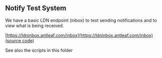 ## Notify Test System

We have a basic LDN endpoint (inbox) to test sending notifications and to view what is being received.

[https://ldninbox.antleaf.com/inbox](https://ldninbox.antleaf.com/inbox) ([source code](https://github.com/antleaf/coar_notify_inbox))


See also the scripts in this folder

